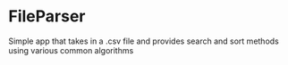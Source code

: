 # FileParser
Simple app that takes in a .csv file and provides search and sort methods using various common algorithms
